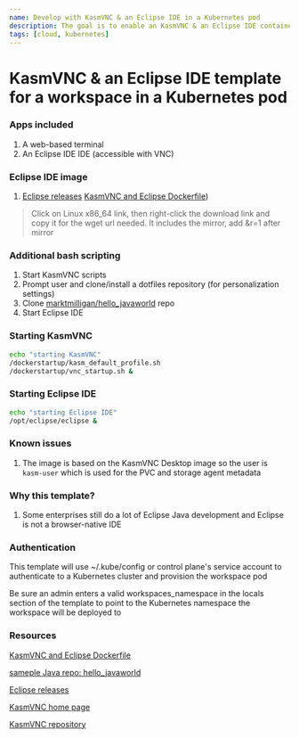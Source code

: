 ```yaml
---
name: Develop with KasmVNC & an Eclipse IDE in a Kubernetes pod
description: The goal is to enable an KasmVNC & an Eclipse IDE container for a browser experience
tags: [cloud, kubernetes]
---
```


# KasmVNC & an Eclipse IDE template for a workspace in a Kubernetes pod

### Apps included

1. A web-based terminal
1. An Eclipse IDE IDE (accessible with VNC)

### Eclipse IDE image

1. [Eclipse releases](https://download.eclipse.org/eclipse/downloads/) [KasmVNC and Eclipse Dockerfile](https://github.com/sharkymark/dockerfiles/tree/main/eclipse/kasm))

> Click on Linux x86_64 link, then right-click the download link and copy it for the wget url needed. It includes the mirror, add &r=1 after mirror

### Additional bash scripting

1. Start KasmVNC scripts
1. Prompt user and clone/install a dotfiles repository (for personalization settings)
1. Clone [marktmilligan/hello_javaworld](https://github.com/sharkymark/java_helloworld) repo
1. Start Eclipse IDE

### Starting KasmVNC

```sh
echo "starting KasmVNC"
/dockerstartup/kasm_default_profile.sh
/dockerstartup/vnc_startup.sh &
```

### Starting Eclipse IDE

```sh
echo "starting Eclipse IDE"
/opt/eclipse/eclipse &
```

### Known issues

1. The image is based on the KasmVNC Desktop image so the user is `kasm-user` which is used for the PVC and storage agent metadata

### Why this template?

1. Some enterprises still do a lot of Eclipse Java development and Eclipse is not a browser-native IDE

### Authentication

This template will use ~/.kube/config or control plane's service account to authenticate to a Kubernetes cluster and provision the workspace pod

Be sure an admin enters a valid workspaces_namespace in the locals section of the template to point to the Kubernetes namespace the workspace will be deployed to

### Resources

[KasmVNC and Eclipse Dockerfile](https://github.com/sharkymark/dockerfiles/tree/main/eclipse/kasm)

[sameple Java repo: hello_javaworld](https://github.com/sharkymark/java_helloworld)

[Eclipse releases](https://download.eclipse.org/eclipse/downloads/)

[KasmVNC home page](https://www.kasmweb.com/kasmvnc)

[KasmVNC repository](https://github.com/kasmtech/KasmVNC)
